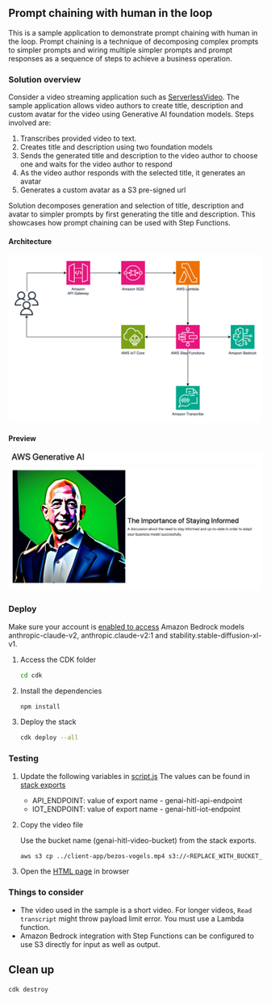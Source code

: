 
## Prompt chaining with human in the loop
This is a sample application to demonstrate prompt chaining with human in the loop. Prompt chaining is a technique of decomposing complex prompts to simpler prompts and wiring multiple simpler prompts and prompt responses as a sequence of steps to achieve a business operation.

### Solution overview
Consider a video streaming application such as [ServerlessVideo](https://serverlessland.com/explore/serverlessvideo). The sample application allows video authors to create title, description and custom avatar for the video using Generative AI foundation models. Steps involved are:
1. Transcribes provided video to text.
2. Creates title and description using two foundation models
3. Sends the generated title and description to the video author to choose one and waits for the video author to respond
4. As the video author responds with the selected title, it generates an avatar
5. Generates a custom avatar as a S3 pre-signed url

Solution decomposes generation and selection of title, description and avatar to simpler prompts by first generating the title and description. This showcases how prompt chaining can be used with Step Functions.

#### Architecture

![Architecture](architecture.svg)

#### Preview
![app](app.png)

### Deploy
Make sure your account is [enabled to access](https://console.aws.amazon.com/bedrock/home?#/modelaccess) Amazon Bedrock models anthropic-claude-v2, anthropic.claude-v2:1 and stability.stable-diffusion-xl-v1.

1. Access the CDK folder
   ```bash
   cd cdk
   ```

2. Install the dependencies
   ```bash
   npm install
   ```

3. Deploy the stack
   ```bash
   cdk deploy --all
   ```

### Testing

1. Update the following variables in [script.js](./client-app/script.js)
   The values can be found in [stack exports](https://us-east-1.console.aws.amazon.com/cloudformation/home?#/exports)

   - API_ENDPOINT: value of export name - genai-hitl-api-endpoint
   - IOT_ENDPOINT: value of export name - genai-hitl-iot-endpoint

2. Copy the video file

    Use the bucket name (genai-hitl-video-bucket) from the stack exports.
    ```bash
    aws s3 cp ../client-app/bezos-vogels.mp4 s3://<REPLACE_WITH_BUCKET_NAME>
    ```
3. Open the [HTML page](./client-app/index.html) in browser


### Things to consider
- The video used in the sample is a short video. For longer videos, `Read transcript` might throw payload limit error. You must use a Lambda function.
- Amazon Bedrock integration with Step Functions can be configured to use S3 directly for input as well as output. 

## Clean up
```bash
cdk destroy
```
